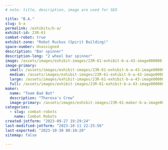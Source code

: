 ```yaml
---
# note: title, description, image are used for SEO

title: "B.A."
slug: b-a
permalink: /exhibits/b-a/
exhibit-id: 23R-61
combat-robot: true
exhibit-zone: "Robot Ruckus (Spirit Building)"
space-number: Unassigned
description: "Bar spinner"
description-long: "2 wheel bar spinner"
image: /assets/images/exhibit-images/23R-61-exhibit-b-a-43-image000000-4683-large.jpeg
image-primary: 
  small: /assets/images/exhibit-images/23R-61-exhibit-b-a-43-image000000-4683-small.jpeg
  medium: /assets/images/exhibit-images/23R-61-exhibit-b-a-43-image000000-4683-medium.jpeg
  large: /assets/images/exhibit-images/23R-61-exhibit-b-a-43-image000000-4683-large.jpeg
  full: /assets/images/exhibit-images/23R-61-exhibit-b-a-43-image000000-4683-full.jpeg
maker: 
  name: "Team Bad Bot"
  description: "Theresa's Crew"
  image-primary: /assets/images/exhibit-images/23R-61-maker-b-a-image000000-medium.jpeg
categories: 
  - slug: combat-robots
    name: Combat Robots
created-jotform: "2023-09-27 19:29:24"
last-modified-jotform: "2023-10-11 22:25:56"
last-exported: "2023-10-30 08:10:28"
sitemap: false

---
```


